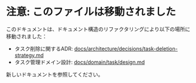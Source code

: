 # 注意: このファイルは移動されました

このドキュメントは、ドキュメント構造のリファクタリングにより以下の場所に移動されました：

- タスク削除に関するADR: [docs/architecture/decisions/task-deletion-strategy.md](../architecture/decisions/task-deletion-strategy.md)
- タスク管理ドメイン設計: [docs/domain/task/design.md](../domain/task/design.md)

新しいドキュメントを参照してください。
